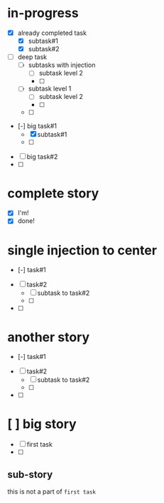 # in-progress
- [x] already completed task
    - [x] subtask#1
    - [x] subtask#2
- [ ] deep task
    - [ ] subtasks with injection
        - [ ] subtask level 2
        - [ ] 
    - [ ] subtask level 1
        - [ ] subtask level 2
        - [ ] 
    - [ ] 
- [-] big task#1
    - [x] subtask#1
    - [ ] 
- [ ] big task#2
- [ ] 

# complete story
- [x] I'm!
- [x] done!

# single injection to center
- [-] task#1
- [ ] task#2
    - [ ] subtask to task#2
    - [ ] 
- [ ] 

# another story
- [-] task#1
- [ ] task#2
    - [ ] subtask to task#2
    - [ ]
- [ ] 

# [ ] big story
- [ ] first task
- [ ] 

## sub-story
this is not a part of `first task`
